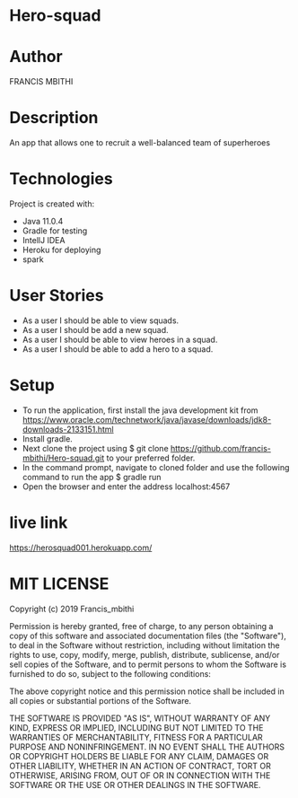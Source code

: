 # Hero-squad

# Author
FRANCIS MBITHI

# Description
An app that allows one to recruit a well-balanced team of superheroes 

# Technologies
Project is created with:

* Java 11.0.4
* Gradle for testing
* IntellJ IDEA
* Heroku for deploying
* spark

# User Stories
* As a user I should be able to view squads.
* As a user I should be add a new squad.
* As a user I should be able to view heroes in a squad.
* As a user I should be able to add a hero to a squad.

# Setup
* To run the application, first install the java development kit from https://www.oracle.com/technetwork/java/javase/downloads/jdk8-downloads-2133151.html
* Install gradle.
* Next clone the project using $ git clone https://github.com/francis-mbithi/Hero-squad.git to your preferred folder.
* In the command prompt, navigate to cloned folder and use the following command to run the app $ gradle run
* Open the browser and enter the address localhost:4567

# live link
https://herosquad001.herokuapp.com/

# MIT LICENSE
Copyright (c) 2019 Francis_mbithi

Permission is hereby granted, free of charge, to any person obtaining a copy of this software and associated documentation files (the "Software"), to deal in the Software without restriction, including without limitation the rights to use, copy, modify, merge, publish, distribute, sublicense, and/or sell copies of the Software, and to permit persons to whom the Software is furnished to do so, subject to the following conditions:

The above copyright notice and this permission notice shall be included in all copies or substantial portions of the Software.

THE SOFTWARE IS PROVIDED "AS IS", WITHOUT WARRANTY OF ANY KIND, EXPRESS OR IMPLIED, INCLUDING BUT NOT LIMITED TO THE WARRANTIES OF MERCHANTABILITY, FITNESS FOR A PARTICULAR PURPOSE AND NONINFRINGEMENT. IN NO EVENT SHALL THE AUTHORS OR COPYRIGHT HOLDERS BE LIABLE FOR ANY CLAIM, DAMAGES OR OTHER LIABILITY, WHETHER IN AN ACTION OF CONTRACT, TORT OR OTHERWISE, ARISING FROM, OUT OF OR IN CONNECTION WITH THE SOFTWARE OR THE USE OR OTHER DEALINGS IN THE SOFTWARE.


